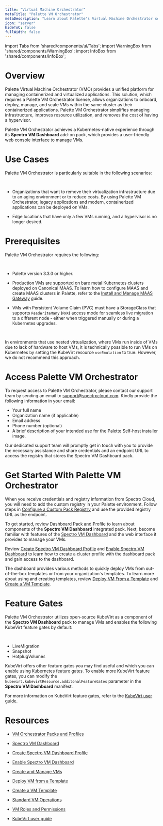 ```yaml
---
title: "Virtual Machine Orchestrator"
metaTitle: "Palette VM Orchestrator"
metaDescription: "Learn about Palette's Virtual Machine Orchestrator solution for managing containerized and virtualized applications."
icon: "server"
hideToC: false
fullWidth: false
---
```


import Tabs from 'shared/components/ui/Tabs';
import WarningBox from 'shared/components/WarningBox';
import InfoBox from 'shared/components/InfoBox';


# Overview

Palette Virtual Machine Orchestrator (VMO) provides a unified platform for managing containerized and virtualized applications. This solution, which requires a Palette VM Orchestrator license, allows organizations to onboard, deploy, manage, and scale VMs within the same cluster as their containerized applications. Palette VM Orchestrator simplifies managing infrastructure, improves resource utilization, and removes the cost of having a hypervisor.

Palette VM Orchestrator achieves a Kubernetes-native experience through its **Spectro VM Dashboard** add-on pack, which provides a user-friendly web console interface to manage VMs.


# Use Cases

Palette VM Orchestrator is particularly suitable in the following scenarios: 

<br />

- Organizations that want to remove their virtualization infrastructure due to an aging environment or to reduce costs. By using Palette VM Orchestrator, legacy applications and modern, containerized applications can be deployed on VMs. 


- Edge locations that have only a few VMs running, and a hypervisor is no longer desired.

# Prerequisites


Palette VM Orchestrator requires the following:

<br />

- Palette version 3.3.0 or higher.


- Production VMs are supported on bare metal Kubernetes clusters deployed on Canonical MAAS. To learn how to configure MAAS and create MAAS clusters in Palette, refer to the [Install and Manage MAAS Gateway](/clusters/data-center/maas/install-manage-maas-pcg) guide.


- VMs with Persistent Volume Claim (PVC) must have a StorageClass that supports ``ReadWriteMany`` (``RWX``) access mode for seamless live migration to a different node - either when triggered manually or during a Kubernetes upgrades.

<br />

<WarningBox>

In environments that use nested virtualization, where VMs run inside of VMs due to lack of hardware to host VMs, it is technically possible to run VMs on Kubernetes by setting the KubeVirt resource ``useEmulation`` to true. However, we do not recommend this approach.

</WarningBox>


# Access Palette VM Orchestrator

To request access to Palette VM Orchestrator, please contact our support team by sending an email to support@spectrocloud.com. Kindly provide the following information in your email:

- Your full name
- Organization name (if applicable)
- Email address
- Phone number (optional)
- A brief description of your intended use for the Palette Self-host installer image.

Our dedicated support team will promptly get in touch with you to provide the necessary assistance and share credentials and an endpoint URL to access the registry that stores the Spectro VM Dashboard pack. 


# Get Started With Palette VM Orchestrator

When you receive credentials and registry information from Spectro Cloud, you will need to add the custom registry in your Palette environment. Follow steps in [Configure a Custom Pack Registry](https://docs.spectrocloud.com/registries-and-packs/adding-a-custom-registry#configureacustompackregistryonthepaletteconsole) and use the provided registry URL as the endpoint.

To get started, review [Dashboard Pack and Profile](/vm-management/vm-packs-profiles) to learn about components of the **Spectro VM Dashboard** integrated pack. Next, become familiar with features of the [Spectro VM Dashboard](/vm-management/vm-packs-profiles/vm-dashboard) and the web interface it provides to manage your VMs. 

Review [Create Spectro VM Dashboard Profile](/vm-management/vm-packs-profiles/create-vm-dashboard-profile) and [Enable Spectro VM Dashboard](/vm-management/vm-packs-profiles/enable-vm-dashboard) to learn how to create a cluster profile with the dashboard pack and gain access to the dashboard. 

The dashboard provides various methods to quickly deploy VMs from out-of-the-box templates or from your organization's templates. To learn more about using and creating templates, review [Deploy VM From a Template](/vm-management/create-manage-vm/standard-vm-operations/deploy-vm-from-template) and [Create a VM Template](/vm-management/create-manage-vm/create-vm-template). 


# Feature Gates

Palette VM Orchestrator utilizes open-source KubeVirt as a component of the **Spectro VM Dashboard** pack to manage VMs and enables the following KubeVirt feature gates by default:

<br />

* LiveMigration
* Snapshot
* HotplugVolumes

KubeVirt offers other feature gates you may find useful and which you can enable using [Kubernetes feature gates](https://kubernetes.io/docs/reference/command-line-tools-reference/feature-gates/). To enable more KubeVirt feature gates, you can modify the ``kubevirt.kubevirtResource.additonalFeatureGates`` parameter in the **Spectro VM Dashboard** manifest.

For more information on KubeVirt feature gates, refer to the [KubeVirt user guide](https://kubevirt.io/user-guide/operations/activating_feature_gates/).

# Resources

- [VM Orchestrator Packs and Profiles](/vm-management/vm-packs-profiles)


- [Spectro VM Dashboard](/vm-management/vm-packs-profiles/vm-dashboard)


- [Create Spectro VM Dashboard Profile](/vm-management/vm-packs-profiles/create-vm-dashboard-profile)


- [Enable Spectro VM Dashboard](/vm-management/vm-packs-profiles/enable-vm-dashboard)


- [Create and Manage VMs](/vm-management/create-manage-vm)


- [Deploy VM from a Template](/vm-management/create-manage-vm/standard-vm-operations/deploy-vm-from-template)


- [Create a VM Template](/vm-management/create-manage-vm/create-vm-template)


- [Standard VM Operations](/vm-management/create-manage-vm/standard-vm-operations)


- [VM Roles and Permissions](/vm-management/vm-roles-permissions)


- [KubeVirt user guide](https://kubevirt.io/user-guide/operations/activating_feature_gates/)

<br />

<br />

<br />

<br />
